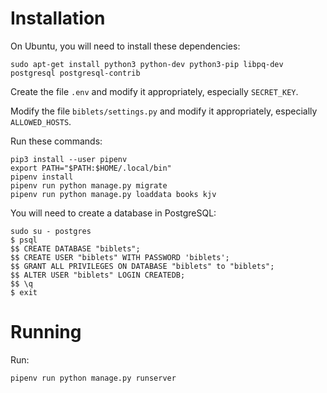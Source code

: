 # Installation

On Ubuntu, you will need to install these dependencies:

    sudo apt-get install python3 python-dev python3-pip libpq-dev postgresql postgresql-contrib

Create the file `.env` and modify it appropriately, especially `SECRET_KEY`.

Modify the file `biblets/settings.py` and modify it appropriately, especially `ALLOWED_HOSTS`.

Run these commands:

    pip3 install --user pipenv
    export PATH="$PATH:$HOME/.local/bin"
    pipenv install
    pipenv run python manage.py migrate
    pipenv run python manage.py loaddata books kjv

You will need to create a database in PostgreSQL:

    sudo su - postgres
    $ psql
    $$ CREATE DATABASE "biblets";
    $$ CREATE USER "biblets" WITH PASSWORD 'biblets';
    $$ GRANT ALL PRIVILEGES ON DATABASE "biblets" to "biblets";
    $$ ALTER USER "biblets" LOGIN CREATEDB;
    $$ \q
    $ exit

# Running

Run:

    pipenv run python manage.py runserver
